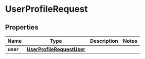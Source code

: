 
# UserProfileRequest

## Properties
Name | Type | Description | Notes
------------ | ------------- | ------------- | -------------
**user** | [**UserProfileRequestUser**](UserProfileRequestUser.md) |  | 



